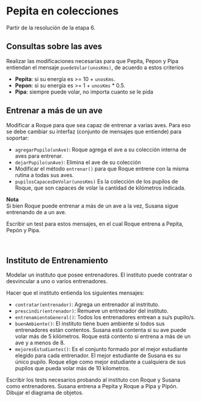 # Pepita en colecciones

Partir de la resolución de la etapa 6.


## Consultas sobre las aves

Realizar las modificaciones necesarias para que Pepita, Pepon y Pipa entiendan el 
mensaje `puedeVolar(unosKms)`, de acuerdo a estos criterios
- **Pepita**: si su energía es >= 10 + `unosKms`.
- **Pepon**: si su energía es >= 1 + `unosKms` * 0.5. 
- **Pipa**: siempre puede volar, no importa cuanto se le pida 


## Entrenar a más de un ave 

Modificar a Roque para que sea capaz de entrenar a varias aves. Para eso se debe cambiar su interfaz (conjunto de mensajes que entiende) para soportar:
- `agregarPupilo(unAve)`: Roque agrega el ave a su colección interna de aves para entrenar. 
- `dejarPupilo(unAve)`: Elimina el ave de su colección
- Modificar el método `entrenar()` para que Roque entrene con la misma rutina a todas sus aves. 
- `pupilosCapacesDeVolar(unosKms)` Es la colección de los pupilos de Roque, que son capaces de volar la cantidad de kilómetros indicada.

**Nota** <br>
Si bien Roque puede entrenar a más de un ave a la vez, Susana sigue entrenando de a un ave.

Escribir un test para estos mensajes, en el cual Roque entrena a Pepita, Pepón y Pipa.


<br>

## Instituto de Entrenamiento 
Modelar un instituto que posee entrenadores. El instituto puede contratar o desvincular a uno o varios entrenadores.

Hacer que el instituto entienda los siguientes mensajes:
- `contratar(entrenador)`: Agrega un entrenador al instrituto.
- `prescindir(entrenador)`: Remueve un entrenador del instituto.   
- `entrenamientoGeneral()`: Todos los entrenadores entrean a su/s pupilo/s.
- `buenAmbiente()`: El instituto tiene buen ambiente si todos sus entrenadores están contentos. Susana está contenta si su ave puede volar más de 5 kilómetros. Roque está contento si entrena a más de un ave y a menos de 8.  
- `mejoresEstudiantes()`: Es el conjunto formado por el mejor estudiante elegido para cada entrenador. El mejor estudiante de Susana es su único pupilo. Roque elige como mejor estudiante a cualquiera de sus pupilos que pueda volar más de 10 kilometros. 
  

Escribir los tests necesarios probando al instituto con Roque y Susana como entrenadores. Susana entrena a Pepita y Roque a Pipa y Pipón. 
Dibujar el diagrama de objetos.
